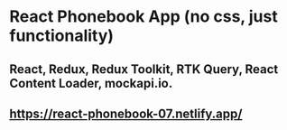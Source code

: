# React Phonebook App (no css, just functionality) 
## React, Redux, Redux Toolkit, RTK Query, React Content Loader, mockapi.io. 
## https://react-phonebook-07.netlify.app/ 


